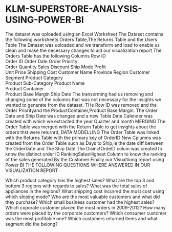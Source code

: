 # KLM-SUPERSTORE-ANALYSIS-USING-POWER-BI 
The dataset was uploaded using an Excel Worksheet
The Dataset contains the following worksheets Orders Table,The Returns Table and the Users Table
The Dataset was uoloaded and we transform and load to enable us clean and make the necessary changes to aid our visualization report
The Orders Table has the following Columns
Row ID	
Order ID
Order Date
Order Priority	
Order Quantity
Sales	Discount
Ship Mode
Profit	
Unit Price
Shipping Cost
Customer Name
Province
Region
Customer Segment
Product Category	
Product Sub-Category
Product Name	
Product Container	
Product Base Margin
Ship Date
The transorming had us removing and changing some of the columns that was not necessary for the insights we wanted to generate from the dataset.
THe Row ID was removed and the Order Priorityand the  ProductContainer,Product Base Margin. 
The Order Date and Ship Date was changed and a new Table Date Calender was created with which we extracted the year Quarter and month
MERGING
The Order Table was merged with the Return Table to get insights about the orders thst were returnrd,
DATA MODELLING
The Order Table was linked with the Returns Table with the primary key of OrderID
New Cplumns was created from the Order Table such as Days to Ship,ie the date diff between the OrderDate and The Ship Date
The DisinctOrdeID colum was created to know the distinct order ID
RankingSalesHighest Column to know the ranking of the sales generated By the Customer
Finally our Visualtiong report using Power BI 
THE FOLLOWING QUESTIONS WHERE ANSWERED IN OUR VISUALIZATION REPORT

Which product category has the highest sales?
What are the top 3 and bottom 3 regions with regards to sales?
What was the total sales of appliances in the regions?
What shipping cost incurred the most cost using which shiping mode?
Who are the most valuable customers and what did they purchase?
Which small business customer had the highest sales?
Which coporate customer placed the most orders in 2009-2012? 
How many orders were placed by the corporate customers?
Which consumer customer was the most profitable one?
Which customers returned items and what segment did the belong?
